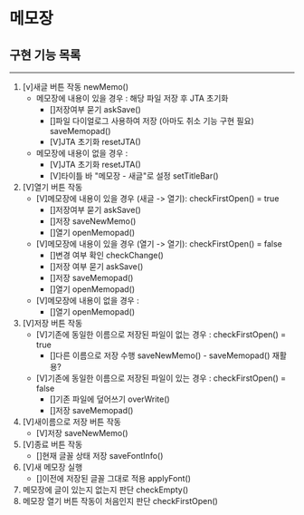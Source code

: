 # 메모장
## 구현 기능 목록
***
1. [v]새글 버튼 작동 newMemo()
   - 메모장에 내용이 있을 경우 : 해당 파일 저장 후 JTA 초기화
     - []저장여부 묻기 askSave()
     - []파일 다이얼로그 사용하여 저장 (아마도 취소 기능 구현 필요) saveMemopad()
     - [V]JTA 초기화 resetJTA()
   - 메모장에 내용이 없을 경우 :
     - [V]JTA 초기화 resetJTA()
     - [V]타이틀 바 "메모장 - 새글"로 설정 setTitleBar()
2. [V]열기 버튼 작동
    - [V]메모장에 내용이 있을 경우 (새글 -> 열기): checkFirstOpen() = true
      - []저장여부 묻기 askSave()
      - []저장 saveNewMemo()
      - []열기 openMemopad()
    - [V]메모장에 내용이 있을 경우 (열기 -> 열기): checkFirstOpen() = false
      - []변경 여부 확인 checkChange()
      - []저장 여부 묻기 askSave()
      - []저장 saveMemopad()
      - []열기 openMemopad()
    - [V]메모장에 내용이 없을 경우 :
      - []열기 openMemopad()
3. [V]저장 버튼 작동
    - [V]기존에 동일한 이름으로 저장된 파일이 없는 경우 : checkFirstOpen() = true
      - []다른 이름으로 저장 수행 saveNewMemo() - saveMemopad() 재활용?
    - [V]기존에 동일한 이름으로 저장된 파일이 있는 경우 : checkFirstOpen() = false
      - []기존 파일에 덮어쓰기 overWrite()
      - []저장 saveMemopad()
4. [V]새이름으로 저장 버튼 작동
    - [V]저장 saveNewMemo()
5. [V]종료 버튼 작동
   - []현재 글꼴 상태 저장 saveFontInfo()
6. [V]새 메모장 실행
   - []이전에 저장된 글꼴 그대로 적용 applyFont()
7. 메모장에 글이 있는지 없는지 판단 checkEmpty()
8. 메모장 열기 버튼 작동이 처음인지 판단 checkFirstOpen()
   